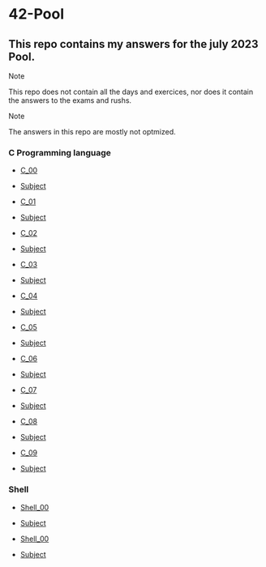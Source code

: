 # 42-Pool

## This repo contains my answers for the july 2023 Pool.

> [!NOTE]
> This repo does not contain all the days and exercices, nor does it contain the answers to the exams and rushs.

> [!NOTE]
> The answers in this repo are mostly not optmized.

### C Programming language
- [C_00](https://github.com/ZagreusIV/1337_Pool/tree/main/1337_Pool/C_00)
- [Subject](C_00/Subject-C_00.pdf)

- [C_01](https://github.com/ZagreusIV/1337_Pool/tree/main/1337_Pool/C_01)
- [Subject](C_01/Subject-C_01.pdf)

- [C_02](https://github.com/ZagreusIV/1337_Pool/tree/main/1337_Pool/C_02)
- [Subject](C_02/Subject-C_02.pdf)

- [C_03](https://github.com/ZagreusIV/1337_Pool/tree/main/1337_Pool/C_03)
- [Subject](C_03/Subject-C_03.pdf)

- [C_04](https://github.com/ZagreusIV/1337_Pool/tree/main/1337_Pool/C_04)
- [Subject](C_04/Subject-C_04.pdf)

- [C_05](https://github.com/ZagreusIV/1337_Pool/tree/main/1337_Pool/C_05)
- [Subject](C_05/Subject-C_05.pdf)

- [C_06](https://github.com/ZagreusIV/1337_Pool/tree/main/1337_Pool/C_06)
- [Subject](C_06/Subject-C_06.pdf)

- [C_07](https://github.com/ZagreusIV/1337_Pool/tree/main/1337_Pool/C_07)
- [Subject](C_07/Subject-C_07.pdf)

- [C_08](https://github.com/ZagreusIV/1337_Pool/tree/main/1337_Pool/C_08)
- [Subject](C_08/Subject-C_08.pdf)

- [C_09](https://github.com/ZagreusIV/1337_Pool/tree/main/1337_Pool/C_09)
- [Subject](C_09/Subject-C_09.pdf)


### Shell
- [Shell_00](https://github.com/ZagreusIV/1337_Pool/tree/main/1337_Pool/Shell_00)
- [Subject](Shell_00/Subject-Shell_00.pdf)

- [Shell_00](https://github.com/ZagreusIV/1337_Pool/tree/main/1337_Pool/Shell_01)
- [Subject](Shell_01/Subject-Shell_01.pdf)

